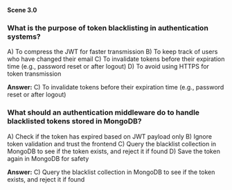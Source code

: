 **Scene 3.0**


### **What is the purpose of token blacklisting in authentication systems?**

A) To compress the JWT for faster transmission
B) To keep track of users who have changed their email
C) To invalidate tokens before their expiration time (e.g., password reset or after logout)
D) To avoid using HTTPS for token transmission

**Answer:** C) To invalidate tokens before their expiration time (e.g., password reset or after logout)

### **What should an authentication middleware do to handle blacklisted tokens stored in MongoDB?**

A) Check if the token has expired based on JWT payload only
B) Ignore token validation and trust the frontend
C) Query the blacklist collection in MongoDB to see if the token exists, and reject it if found
D) Save the token again in MongoDB for safety

**Answer:** C) Query the blacklist collection in MongoDB to see if the token exists, and reject it if found







